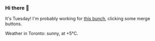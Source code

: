 ### Hi there :wave:

It's Tuesday! I'm probably working for [this bunch](https://github.com/kohofinancial), clicking some merge buttons.

Weather in Toronto: sunny, at +5°C.
